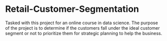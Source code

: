 # Retail-Customer-Segmentation
Tasked with this project for an online course in data science. The purpose of the project is to determine if the customers fall under the ideal customer segment or not to prioritize them for strategic planning to help the business.
